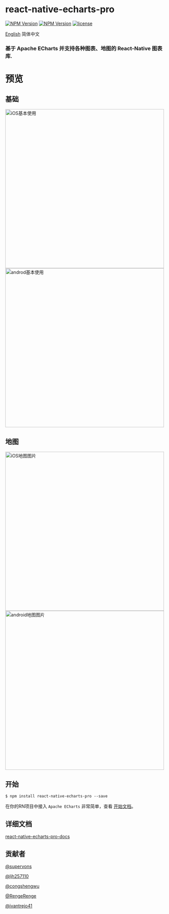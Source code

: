 
# react-native-echarts-pro
[![NPM Version](https://img.shields.io/npm/v/react-native-echarts-pro.svg?style=flat)](https://www.npmjs.com/package/react-native-echarts-pro)
[![NPM Version](https://img.shields.io/npm/dm/react-native-echarts-pro.svg?style=flat)](https://www.npmjs.com/package/react-native-echarts-pro)
[![license](https://img.shields.io/badge/license-MIT%20License-00AAAA.svg)](https://github.com/supervons/react-native-echarts-pro/blob/master/LICENSE)

[English](/README.md "english readme")  简体中文
###  基于 Apache ECharts 并支持各种图表、地图的 React-Native 图表库.

# 预览
## 基础
<img style={{height:400}} src="https://cdn.jsdelivr.net/gh/supervons/ImageLibrary@v1.0.0/react-native-echarts-pro/pieDemo.png" alt="iOS基本使用" height="500" align="bottom" /><img style={{height:400}} src="https://cdn.jsdelivr.net/gh/supervons/ImageLibrary@v1.0.0/react-native-echarts-pro/pieDemo_android.png" alt="androd基本使用"  height="500" align="bottom"/>

## 地图
<img style={{height:400}} src="https://cdn.jsdelivr.net/gh/supervons/ImageLibrary@v1.0.0/react-native-echarts-pro/mapDemo.png" alt="iOS地图图片" height="500" align="bottom" /><img style={{height:400}} src="https://cdn.jsdelivr.net/gh/supervons/ImageLibrary@v1.0.0/react-native-echarts-pro/mapDemo_android.png" alt="android地图图片" height="500" align="bottom" />


## 开始

`$ npm install react-native-echarts-pro --save`

在你的RN项目中接入 `Apache ECharts` 非常简单，查看 [开始文档](https://supervons.github.io/react-native-echarts-pro-docs/zh-cn/docs/intro)。

## 详细文档
[react-native-echarts-pro-docs](https://supervons.github.io/react-native-echarts-pro-docs/zh-cn/)

## 贡献者

[@supervons](https://github.com/supervons)

[@ljh257110](https://github.com/ljh257110)

[@congshengwu](https://github.com/congshengwu)

[@RengeRenge](https://github.com/RengeRenge)

[@ivantrejo41](https://github.com/ivantrejo41)
